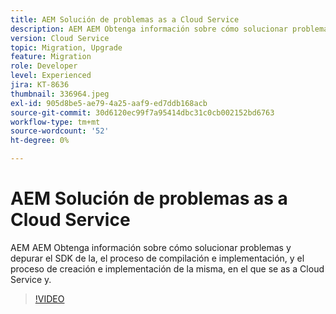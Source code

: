 ```yaml
---
title: AEM Solución de problemas as a Cloud Service
description: AEM AEM Obtenga información sobre cómo solucionar problemas y depurar el SDK de la, el proceso de compilación e implementación, y el proceso de creación e implementación de la misma, en el que se as a Cloud Service y.
version: Cloud Service
topic: Migration, Upgrade
feature: Migration
role: Developer
level: Experienced
jira: KT-8636
thumbnail: 336964.jpeg
exl-id: 905d8be5-ae79-4a25-aaf9-ed7ddb168acb
source-git-commit: 30d6120ec99f7a95414dbc31c0cb002152bd6763
workflow-type: tm+mt
source-wordcount: '52'
ht-degree: 0%

---
```


# AEM Solución de problemas as a Cloud Service

AEM AEM Obtenga información sobre cómo solucionar problemas y depurar el SDK de la, el proceso de compilación e implementación, y el proceso de creación e implementación de la misma, en el que se as a Cloud Service y.

>[!VIDEO](https://video.tv.adobe.com/v/336964?quality=12&learn=on)
